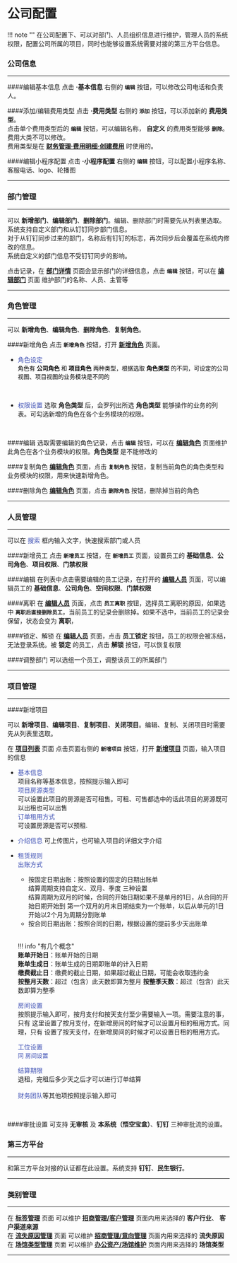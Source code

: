 # 公司配置
!!! note ""
    在公司配置下、可以对部门、人员组织信息进行维护，管理人员的系统权限，配置公司所属的项目，同时也能够设置系统需要对接的第三方平台信息。
   

### **公司信息**
***
####编辑基本信息
点击  **·基本信息** 右侧的 **`编辑`** 按钮，可以修改公司电话和负责人。  

####添加/编辑费用类型
点击  **·费用类型** 右侧的 **`添加`** 按钮，可以添加新的 **费用类型**。  
点击单个费用类型后的 **`编辑`** 按钮，可以编辑名称， **自定义** 的费用类型能够 **`删除`**。  
费用大类不可以修改。  
费用类型是在  **<u>财务管理·费用明细·创建费用</u>** 时使用的。

####编辑小程序配置
点击  **·小程序配置** 右侧的 **`编辑`** 按钮，可以配置小程序名称、客服电话、logo、轮播图  


***

### **部门管理**
***

可以 **新增部门**、**编辑部门**、**删除部门**。编辑、删除部门时需要先从列表里选取。  
系统支持自定义部门和从钉钉同步部门信息。  
对于从钉钉同步过来的部门，名称后有钉钉的标志，再次同步后会覆盖在系统内修改的信息。  
系统自定义的部门信息不受钉钉同步的影响。

点击记录，在 **<u>部门详情</u>** 页面会显示部门的详细信息，点击 **`编辑`** 按钮，可以在 **<u>编辑部门</u>** 页面 维护部门的名称、人员、主管等

***

### **角色管理**

***

可以 **新增角色**、**编辑角色**、**删除角色**、**复制角色**。

####新增角色
点击 **`新增角色`** 按钮，打开 **<u>新增角色</u>** 页面。  

- <font color=#3F51B5>角色设定</font> 
</br><font color=#000 size=2>
角色有 **公司角色** 和 **项目角色** 两种类型，根据选取 **角色类型** 的不同，可设定的公司视图、项目视图的业务模块是不同的
</font>
</br>

- <font color=#3F51B5>权限设置</font> 
选取 **角色类型** 后，会罗列出所选 **角色类型** 能够操作的业务的列表。可勾选新增的角色在各个业务模块的权限。
</br>

####编辑
选取需要编辑的角色记录，点击 **`编辑`** 按钮，可以在 **<u>编辑角色</u>** 页面维护此角色在各个业务模块的权限。**角色类型** 是不能修改的

####复制角色
**<u>编辑角色</u>** 页面，点击 **`复制角色`** 按钮，复制当前角色的角色类型和业务模块的权限，用来快速新增角色。

####删除角色
**<u>编辑角色</u>** 页面，点击 **`删除角色`** 按钮，删除掉当前的角色

***


### **人员管理**

***
可以在 <font color=#3F51B5>搜索</font> 框内输入文字，快速搜索部门或人员

####新增员工
点击 **`新增员工`** 按钮，在 **`新增员工`** 页面，设置员工的 **基础信息**、**公司角色**、**项目权限**、**门禁权限**

####编辑
在列表中点击需要编辑的员工记录，在打开的 **<u>编辑人员</u>** 页面，可以编辑员工的 **基础信息**、**公司角色**、**空间权限**、**门禁权限**

####离职
在 **<u>编辑人员</u>** 页面，点击 **`员工离职`** 按钮，选择员工离职的原因，如果选中 **`离职后直接删除员工`**，当前员工的记录会删除掉。如果不选中，当前员工的记录会保留，状态会变为 **离职**，

####锁定、解锁
在 **<u>编辑人员</u>** 页面，点击 **员工锁定** 按钮，员工的权限会被冻结，无法登录系统。被 **锁定** 的员工，点击 **解锁** 按钮，可以恢复权限


####调整部门
可以选组一个员工，调整该员工的所属部门

***

### **项目管理**

***

####新增项目

可以 **新增项目**、**编辑项目**、**复制项目**、**关闭项目**。编辑、复制、关闭项目时需要先从列表里选取。  

在 **<u>项目列表</u>** 页面 
点击页面右侧的 **`新增项目`** 按钮，打开 **<u>新增项目</u>** 页面，输入项目的信息  

- <font color=#3F51B5>基本信息</font> 
  </br>
  项目名称等基本信息，按照提示输入即可</br>
  <font color=#3F51B5>项目房源类型</font>
  </br>
  可以设置此项目的房源是否可租售。可租、可售都选中的话此项目的房源既可以出租也可以出售</br>
  <font color=#3F51B5>订单租用方式</font>
  </br>
  可设置房源是否可以预租.
  
- <font color=#3F51B5>介绍信息</font>
  可上传图片，也可输入项目的详细文字介绍  
- <font color=#3F51B5>租赁规则</font>
  </br>
  <font color=#3F51B5>出账方式</font> 
  * 按固定日期出账：按照设置的固定的日期出账单  
     结算周期支持自定义、双月、季度 三种设置  
     结算周期为双月的时候，合同的开始日期如果不是单月的1日，从合同的开始日期开始到
     第一个双月的月末日期结束为一个账单，以后从单元的1日开始以2个月为周期分割账单
  * 按合同日期出账：按照合同的日期，根据设置的提前多少天出账单
  </br>  
  
  !!! info "有几个概念"  
    **账单开始日**：账单开始的日期  
    **账单生成日**：账单生成的日期即账单的计入日期  
    **缴费截止日**：缴费的截止日期，如果超过截止日期，可能会收取违约金  
    **按整月天数**：超过（包含）此天数即算为整月
    **按整季天数**：超过（包含）此天数即算为整季 
  </br> 

  <font color=#3F51B5>房间设置</font>
  </br> 
  按照提示输入即可，按月支付和按天支付至少需要输入一项。需要注意的事，只有
  这里设置了按月支付，在新增房间的时候才可以设置月租的租用方式。同理，只有
  设置了按天支付，在新增房间的时候才可以设置日租的租用方式。  

  <font color=#3F51B5>工位设置</font>
  </br><font color=#3F51B5 size=2>同 房间设置</font>
  
  <font color=#3F51B5>结算期限</font>
  </br>
  退租，完租后多少天之后才可以进行订单结算
  </br>
  </br><font color=#3F51B5>财务团队</font>等其他项按照提示输入即可
  </font>
  </br>

</br>

####审批设置
可支持 **无审核** 及 **本系统（悟空宝盒）**、**钉钉** 三种审批流的设置。

### **第三方平台**
***


和第三方平台对接的认证都在此设置。系统支持 **钉钉**、**民生银行**。  

***

### **类别管理**

***

在 **<u>标签管理</u>** 页面 可以维护 **<u>招商管理/客户管理</u>** 页面内用来选择的 **客户行业**、 **客户渠道来源**  
在 **<u>流失原因管理</u>** 页面 可以维护 **<u>招商管理/意向管理</u>** 页面内用来选择的 **流失原因**
在 **<u>场馆类型管理</u>** 页面 可以维护 **<u>办公资产/场馆维护</u>** 页面内用来选择的 **场馆类型**


***